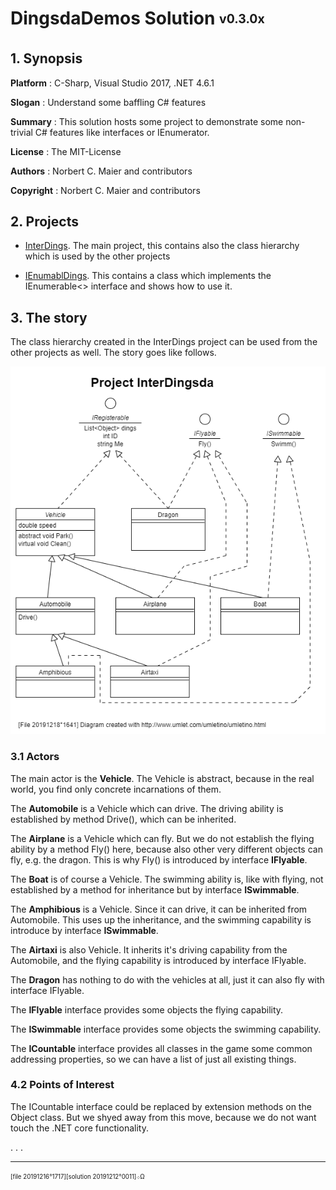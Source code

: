 ﻿# DingsdaDemos Solution <sub><sup>v0.3.0x</sup></sub>

## 1. Synopsis

**Platform** : C-Sharp, Visual Studio 2017, .NET 4.6.1

**Slogan** : Understand some baffling C# features

**Summary** : This solution hosts some project to demonstrate
some non-trivial C# features like interfaces or IEnumerator.

**License** : The MIT-License

**Authors** : Norbert C. Maier and contributors

**Copyright** : Norbert C. Maier and contributors

## 2. Projects

- [InterDings](./InterDings/readme.md).
The main project, this contains also the class hierarchy
which is used by the other projects

- [IEnumablDings](./IEnumablDings/readme.md).
This contains a class which implements the IEnumerable<> interface
and shows how to use it.

## 3. The story

The class hierarchy created in the InterDings project can be used
from the other projects as well. The story goes like follows.

![Project Interdingsda Overview](./docs/20191218o1641.interdingsda.uxf.png "Project Interdingsda class hierarchy")

### 3.1 Actors

The main actor is the **Vehicle**.
The Vehicle is abstract, because in the real world, you find only concrete incarnations of them.

The **Automobile** is a Vehicle which can drive.
The driving ability is established by method Drive(), which can be inherited.

The **Airplane** is a Vehicle which can fly.
But we do not establish the flying ability by a method Fly() here,
because also other very different objects can fly, e.g. the dragon.
This is why Fly() is introduced by interface **IFlyable**.

The **Boat** is of course a Vehicle.
The swimming ability is, like with flying, not established by a method for inheritance
but by interface **ISwimmable**.

The **Amphibious** is a Vehicle. Since it can drive, it can be inherited from Automobile.
This uses up the inheritance, and the swimming capability is introduce by interface **ISwimmable**.

The **Airtaxi** is also Vehicle. It inherits it's driving capability from the Automobile,
and the flying capability is introduced by interface IFlyable.

The **Dragon** has nothing to do with the vehicles at all,
just it can also fly with interface IFlyable.

The **IFlyable** interface provides some objects the flying capability.

The **ISwimmable** interface provides some objects the swimming capability.

The **ICountable** interface provides all classes in the game some common
addressing properties, so we can have a list of just all existing things.

### 4.2 Points of Interest

The ICountable interface could be replaced by extension methods on the Object class.
But we shyed away from this move, because we do not want touch the .NET core functionality.

. . .

---
 <sub><sup>[file 20191216°1717][solution 20191212°0011]܀Ω</sup></sub>
